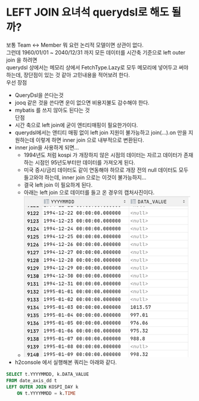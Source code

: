 # LEFT JOIN 요녀석 querydsl로 해도 될까?
보통 Team <-> Member 뭐 요런 논리적 모델이면 상관이 없다.  
그런데 1960/01/01 ~ 2040/12/31 까지 모든 데이터를 시간축 기준으로 left outer join 을 하려면  
querydsl 상에서는 메모리 상에서 FetchType.Lazy로 모두 메모리에 넣어두고 써야 하는데,
장단점이 있는 것 같아 고민내용을 적어보려 한다.  
우선 장점
 - QueryDsl을 쓴다는것
 - jooq 같은 것을 쓴다면 운이 없으면 비용지불도 감수해야 한다.
 - mybatis 를 쓰지 않아도 된다는 것  
단점
 - 시간 축으로 left join에 굳이 엔티티매핑이 필요한가이다.
 - querydsl에서는 앤티티 매핑 없이 left join 지원이 불가능하고 join(...).on 만을 지원하는데 이렇게 하면 inner join 으로 내부적으로 변환된다.
 - inner join을 사용하게 되면... 
    - 1994년도 처럼 kospi 가 개장하지 않은 시점의 데이터는 자르고 데이터가 존재하는 시점인 95년도부터만 데이터를 가져오게 된다.
    - 미국 증시/금리 데이터도 같이 연동해야 하므로 개장 전의 null 데이터도 모두 들고와야 하는데, inner join 으로는 이것이 불가능하지...
    - 결국 left join 이 필요하게 된다.
    - 아래는 left join 으로 데이터를 들고 온 경우의 캡처사진이다.
    - ![쿼리결과](./img/query_result.png)
 - h2console 에서 실행해본 쿼리는 아래와 같다.

```sql
SELECT t.YYYYMMDD, k.DATA_VALUE
FROM date_axis_dd t
LEFT OUTER JOIN KOSPI_DAY k
    ON t.YYYYMMDD = k.TIME
```

 
 
  
 